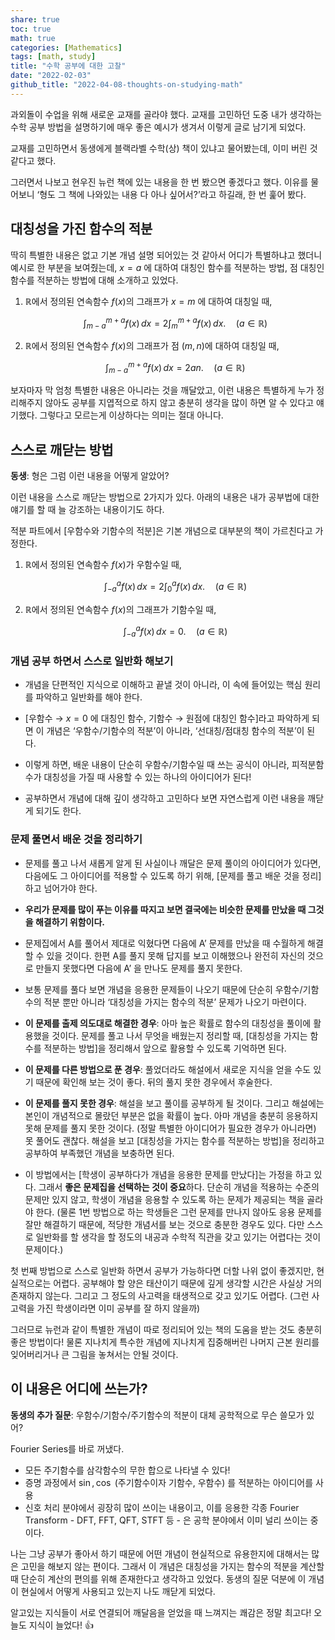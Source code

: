```yaml
---  
share: true  
toc: true  
math: true  
categories: [Mathematics]  
tags: [math, study]  
title: "수학 공부에 대한 고찰"  
date: "2022-02-03"  
github_title: "2022-04-08-thoughts-on-studying-math"  
---  
```

  
과외돌이 수업을 위해 새로운 교재를 골라야 했다. 교재를 고민하던 도중 내가 생각하는 수학 공부 방법을 설명하기에 매우 좋은 예시가 생겨서 이렇게 글로 남기게 되었다.  
  
교재를 고민하면서 동생에게 블랙라벨 수학(상) 책이 있냐고 물어봤는데, 이미 버린 것 같다고 했다.  
  
그러면서 나보고 현우진 뉴런 책에 있는 내용을 한 번 봤으면 좋겠다고 했다. 이유를 물어보니 ‘형도 그 책에 나와있는 내용 다 아나 싶어서?’라고 하길래, 한 번 훑어 봤다.  
  
## 대칭성을 가진 함수의 적분  
  
딱히 특별한 내용은 없고 기본 개념 설명 되어있는 것 같아서 어디가 특별하냐고 했더니 예시로 한 부분을 보여줬는데, $x = a$ 에 대하여 대칭인 함수를 적분하는 방법, 점 대칭인 함수를 적분하는 방법에 대해 소개하고 있었다.  
  
1. $\mathbb{R}$에서 정의된 연속함수 $f(x)$의 그래프가 $x = m$ 에 대하여 대칭일 때,   
  
	$$\int_{m-a}^{m+a} f(x)\,dx = 2 \int_{m}^{m+a} f(x)\,dx.\quad (a \in \mathbb{R})$$  
  
2. $\mathbb{R}$에서 정의된 연속함수 $f(x)$의 그래프가 점 $(m, n)$에 대하여 대칭일 때,   
  
	$$\int_{m-a}^{m+a} f(x)\,dx = 2an. \quad (a \in \mathbb{R})$$  
  
보자마자 막 엄청 특별한 내용은 아니라는 것을 깨달았고, 이런 내용은 특별하게 누가 정리해주지 않아도 공부를 지엽적으로 하지 않고 충분히 생각을 많이 하면 알 수 있다고 얘기했다. 그렇다고 모르는게 이상하다는 의미는 절대 아니다.  
  
## 스스로 깨닫는 방법  
  
**동생**: 형은 그럼 이런 내용을 어떻게 알았어?  
  
이런 내용을 스스로 깨닫는 방법으로 2가지가 있다. 아래의 내용은 내가 공부법에 대한 얘기를 할 때 늘 강조하는 내용이기도 하다.  
  
적분 파트에서 \[우함수와 기함수의 적분\]은 기본 개념으로 대부분의 책이 가르친다고 가정한다.  
  
1. $\mathbb{R}$에서 정의된 연속함수 $f(x)$가 우함수일 때,   
  
	$$\int_{-a}^{a} f(x)\,dx = 2 \int_{0}^{a} f(x)\,dx. \quad (a \in \mathbb{R})$$  
  
2. $\mathbb{R}$에서 정의된 연속함수 $f(x)$의 그래프가 기함수일 때,   
  
	$$\int_{-a}^{a} f(x)\,dx = 0. \quad (a \in \mathbb{R})$$  
  
### 개념 공부 하면서 스스로 일반화 해보기  
  
- 개념을 단편적인 지식으로 이해하고 끝낼 것이 아니라, 이 속에 들어있는 핵심 원리를 파악하고 일반화를 해야 한다.  
  
- \[우함수 → $x = 0$ 에 대칭인 함수, 기함수 → 원점에 대칭인 함수\]라고 파악하게 되면 이 개념은 ‘우함수/기함수의 적분’이 아니라, ‘선대칭/점대칭 함수의 적분’이 된다.  
  
- 이렇게 하면, 배운 내용이 단순히 우함수/기함수일 때 쓰는 공식이 아니라, 피적분함수가 대칭성을 가질 때 사용할 수 있는 하나의 아이디어가 된다!  
  
- 공부하면서 개념에 대해 깊이 생각하고 고민하다 보면 자연스럽게 이런 내용을 깨닫게 되기도 한다.  
  
### 문제 풀면서 배운 것을 정리하기  
  
- 문제를 풀고 나서 새롭게 알게 된 사실이나 깨달은 문제 풀이의 아이디어가 있다면, 다음에도 그 아이디어를 적용할 수 있도록 하기 위해, \[문제를 풀고 배운 것을 정리\]하고 넘어가야 한다.  
  
- **우리가 문제를 많이 푸는 이유를 따지고 보면 결국에는 비슷한 문제를 만났을 때 그것을 해결하기 위함이다.**  
  
- 문제집에서 A를 풀어서 제대로 익혔다면 다음에 A’ 문제를 만났을 때 수월하게 해결할 수 있을 것이다. 한편 A를 풀지 못해 답지를 보고 이해했으나 완전히 자신의 것으로 만들지 못했다면 다음에 A’ 을 만나도 문제를 풀지 못한다.  
  
- 보통 문제를 풀다 보면 개념을 응용한 문제들이 나오기 때문에 단순히 우함수/기함수의 적분 뿐만 아니라 ‘대칭성을 가지는 함수의 적분’ 문제가 나오기 마련이다.  
  
- **이 문제를 출제 의도대로 해결한 경우**: 아마 높은 확률로 함수의 대칭성을 풀이에 활용했을 것이다. 문제를 풀고 나서 무엇을 배웠는지 정리할 때, \[대칭성을 가지는 함수를 적분하는 방법\]을 정리해서 앞으로 활용할 수 있도록 기억하면 된다.  
  
- **이 문제를 다른 방법으로 푼 경우**: 풀었더라도 해설에서 새로운 지식을 얻을 수도 있기 때문에 확인해 보는 것이 좋다. 뒤의 풀지 못한 경우에서 후술한다.  
  
- **이 문제를 풀지 못한 경우**: 해설을 보고 풀이를 공부하게 될 것이다. 그리고 해설에는 본인이 개념적으로 몰랐던 부분은 없을 확률이 높다. 아마 개념을 충분히 응용하지 못해 문제를 풀지 못한 것이다. (정말 특별한 아이디어가 필요한 경우가 아니라면) 못 풀어도 괜찮다. 해설을 보고 \[대칭성을 가지는 함수를 적분하는 방법\]을 정리하고 공부하여 부족했던 개념을 보충하면 된다.  
  
- 이 방법에서는 \[학생이 공부하다가 개념을 응용한 문제를 만났다\]는 가정을 하고 있다. 그래서 **좋은 문제집을 선택하는 것이 중요**하다. 단순히 개념을 적용하는 수준의 문제만 있지 않고, 학생이 개념을 응용할 수 있도록 하는 문제가 제공되는 책을 골라야 한다. (물론 1번 방법으로 하는 학생들은 그런 문제를 만나지 않아도 응용 문제를 잘만 해결하기 때문에, 적당한 개념서를 보는 것으로 충분한 경우도 있다. 다만 스스로 일반화를 할 생각을 할 정도의 내공과 수학적 직관을 갖고 있기는 어렵다는 것이 문제이다.)  
  
첫 번째 방법으로 스스로 일반화 하면서 공부가 가능하다면 더할 나위 없이 좋겠지만, 현실적으로는 어렵다. 공부해야 할 양은 태산이기 때문에 깊게 생각할 시간은 사실상 거의 존재하지 않는다. 그리고 그 정도의 사고력을 태생적으로 갖고 있기도 어렵다. (그런 사고력을 가진 학생이라면 이미 공부를 잘 하지 않을까)  
  
그러므로 뉴런과 같이 특별한 개념이 따로 정리되어 있는 책의 도움을 받는 것도 충분히 좋은 방법이다! 물론 지나치게 특수한 개념에 지나치게 집중해버린 나머지 근본 원리를 잊어버리거나 큰 그림을 놓쳐서는 안될 것이다.  
  
## 이 내용은 어디에 쓰는가?  
  
**동생의 추가 질문**: 우함수/기함수/주기함수의 적분이 대체 공학적으로 무슨 쓸모가 있어?  
  
Fourier Series를 바로 꺼냈다.  
  
-   모든 주기함수를 삼각함수의 무한 합으로 나타낼 수 있다!  
-   증명 과정에서 $\sin, \cos$ (주기함수이자 기함수, 우함수) 를 적분하는 아이디어를 사용  
-   신호 처리 분야에서 굉장히 많이 쓰이는 내용이고, 이를 응용한 각종 Fourier Transform - DFT, FFT, QFT, STFT 등 - 은 공학 분야에서 이미 널리 쓰이는 중이다.  
  
나는 그냥 공부가 좋아서 하기 때문에 어떤 개념이 현실적으로 유용한지에 대해서는 많은 고민을 해보지 않는 편이다. 그래서 이 개념은 대칭성을 가지는 함수의 적분을 계산할 때 단순히 계산의 편의를 위해 존재한다고 생각하고 있었다. 동생의 질문 덕분에 이 개념이 현실에서 어떻게 사용되고 있는지 나도 깨닫게 되었다.  
  
알고있는 지식들이 서로 연결되어 깨달음을 얻었을 때 느껴지는 쾌감은 정말 최고다! 오늘도 지식이 늘었다! 👍
